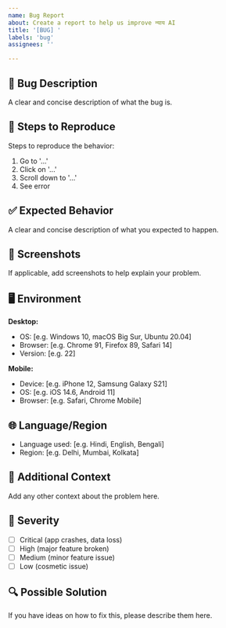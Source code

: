 ```yaml
---
name: Bug Report
about: Create a report to help us improve न्याय AI
title: '[BUG] '
labels: 'bug'
assignees: ''

---
```


## 🐛 Bug Description
A clear and concise description of what the bug is.

## 🔄 Steps to Reproduce
Steps to reproduce the behavior:
1. Go to '...'
2. Click on '...'
3. Scroll down to '...'
4. See error

## ✅ Expected Behavior
A clear and concise description of what you expected to happen.

## 📱 Screenshots
If applicable, add screenshots to help explain your problem.

## 🖥️ Environment
**Desktop:**
- OS: [e.g. Windows 10, macOS Big Sur, Ubuntu 20.04]
- Browser: [e.g. Chrome 91, Firefox 89, Safari 14]
- Version: [e.g. 22]

**Mobile:**
- Device: [e.g. iPhone 12, Samsung Galaxy S21]
- OS: [e.g. iOS 14.6, Android 11]
- Browser: [e.g. Safari, Chrome Mobile]

## 🌐 Language/Region
- Language used: [e.g. Hindi, English, Bengali]
- Region: [e.g. Delhi, Mumbai, Kolkata]

## 📝 Additional Context
Add any other context about the problem here.

## 🚨 Severity
- [ ] Critical (app crashes, data loss)
- [ ] High (major feature broken)
- [ ] Medium (minor feature issue)
- [ ] Low (cosmetic issue)

## 🔍 Possible Solution
If you have ideas on how to fix this, please describe them here.